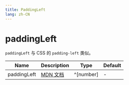 ```yaml
---
title: PaddingLeft
lang: zh-CN
---
```


# paddingLeft

`paddingLeft` 与 CSS 的 `padding-left` 类似。

| Name               | Description      | Type                         | Default |
|--------------------|------------------|------------------------------| ------- |
| paddingLeft         |[MDN 文档](http://developer.mozilla.org/zh-CN/docs/Web/CSS/padding-left) | ^[number]| - |
